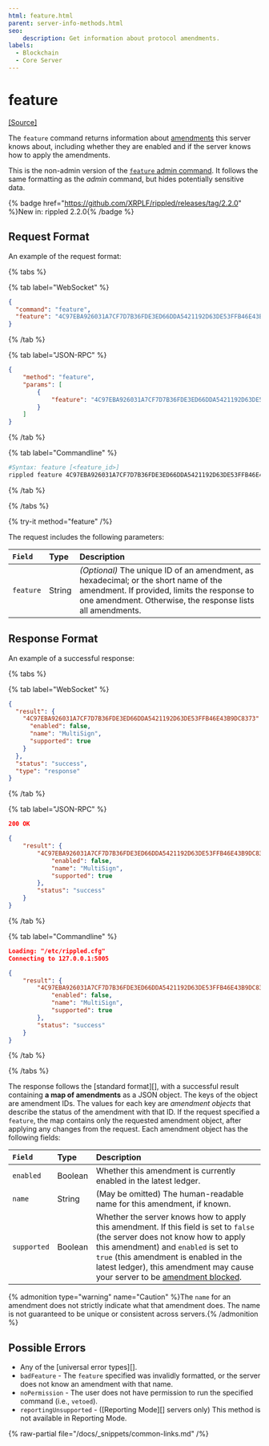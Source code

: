 ```yaml
---
html: feature.html
parent: server-info-methods.html
seo:
    description: Get information about protocol amendments.
labels:
  - Blockchain
  - Core Server
---
```


# feature

[[Source]](https://github.com/XRPLF/rippled/blob/master/src/xrpld/rpc/handlers/Feature1.cpp "Source")<br/>

The `feature` command returns information about [amendments](../../../../concepts/networks-and-servers/amendments.md) this server knows about, including whether they are enabled and if the server knows how to apply the amendments.

This is the non-admin version of the [`feature` admin command](../../admin-api-methods/status-and-debugging-methods/feature.md). It follows the same formatting as the _admin_ command, but hides potentially sensitive data.

{% badge href="https://github.com/XRPLF/rippled/releases/tag/2.2.0" %}New in: rippled 2.2.0{% /badge %}

## Request Format

An example of the request format:

{% tabs %}

{% tab label="WebSocket" %}
```json
{
  "command": "feature",
  "feature": "4C97EBA926031A7CF7D7B36FDE3ED66DDA5421192D63DE53FFB46E43B9DC8373"
}
```
{% /tab %}

{% tab label="JSON-RPC" %}
```json
{
    "method": "feature",
    "params": [
        {
            "feature": "4C97EBA926031A7CF7D7B36FDE3ED66DDA5421192D63DE53FFB46E43B9DC8373"
        }
    ]
}
```
{% /tab %}

{% tab label="Commandline" %}
```sh
#Syntax: feature [<feature_id>]
rippled feature 4C97EBA926031A7CF7D7B36FDE3ED66DDA5421192D63DE53FFB46E43B9DC8373
```
{% /tab %}

{% /tabs %}

{% try-it method="feature" /%}

The request includes the following parameters:

| `Field`   | Type    | Description                                            |
|:----------|:--------|:-------------------------------------------------------|
| `feature` | String  | _(Optional)_ The unique ID of an amendment, as hexadecimal; or the short name of the amendment. If provided, limits the response to one amendment. Otherwise, the response lists all amendments. |

## Response Format

An example of a successful response:

{% tabs %}

{% tab label="WebSocket" %}
```json
{
  "result": {
    "4C97EBA926031A7CF7D7B36FDE3ED66DDA5421192D63DE53FFB46E43B9DC8373": {
      "enabled": false,
      "name": "MultiSign",
      "supported": true
    }
  },
  "status": "success",
  "type": "response"
}
```
{% /tab %}

{% tab label="JSON-RPC" %}
```json
200 OK

{
    "result": {
        "4C97EBA926031A7CF7D7B36FDE3ED66DDA5421192D63DE53FFB46E43B9DC8373": {
            "enabled": false,
            "name": "MultiSign",
            "supported": true
        },
        "status": "success"
    }
}
```
{% /tab %}

{% tab label="Commandline" %}
```json
Loading: "/etc/rippled.cfg"
Connecting to 127.0.0.1:5005

{
    "result": {
        "4C97EBA926031A7CF7D7B36FDE3ED66DDA5421192D63DE53FFB46E43B9DC8373": {
            "enabled": false,
            "name": "MultiSign",
            "supported": true
        },
        "status": "success"
    }
}
```
{% /tab %}

{% /tabs %}

The response follows the [standard format][], with a successful result containing **a map of amendments** as a JSON object. The keys of the object are amendment IDs. The values for each key are _amendment objects_ that describe the status of the amendment with that ID. If the request specified a `feature`, the map contains only the requested amendment object, after applying any changes from the request. Each amendment object has the following fields:

| `Field`     | Type    | Description                                          |
|:------------|:--------|:-----------------------------------------------------|
| `enabled`   | Boolean | Whether this amendment is currently enabled in the latest ledger. |
| `name`      | String  | (May be omitted) The human-readable name for this amendment, if known. |
| `supported` | Boolean | Whether the server knows how to apply this amendment. If this field is set to `false` (the server does not know how to apply this amendment) and `enabled` is set to `true` (this amendment is enabled in the latest ledger), this amendment may cause your server to be [amendment blocked](../../../../concepts/networks-and-servers/amendments.md#amendment-blocked-servers). |

{% admonition type="warning" name="Caution" %}The `name` for an amendment does not strictly indicate what that amendment does. The name is not guaranteed to be unique or consistent across servers.{% /admonition %}

## Possible Errors

- Any of the [universal error types][].
- `badFeature` - The `feature` specified was invalidly formatted, or the server does not know an amendment with that name.
- `noPermission` - The user does not have permission to run the specified command (i.e., `vetoed`).
- `reportingUnsupported` - ([Reporting Mode][] servers only) This method is not available in Reporting Mode.

{% raw-partial file="/docs/_snippets/common-links.md" /%}
